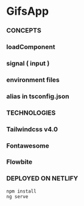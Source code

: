 # GifsApp

### CONCEPTS
### loadComponent
### signal ( input )
### environment files
### alias in tsconfig.json

### TECHNOLOGIES
### Tailwindcss v4.0
### Fontawesome
### Flowbite

### DEPLOYED ON NETLIFY
```
npm install
ng serve
```

